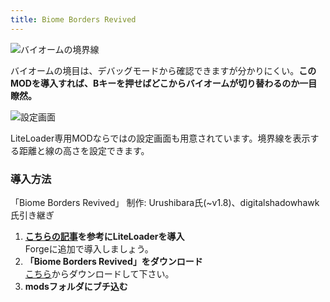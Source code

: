 ```yaml
---
title: Biome Borders Revived
---
```


![バイオームの境界線](https://cdn-ak.f.st-hatena.com/images/fotolife/s/sasigume/20210208/20210208092101.png)

バイオームの境目は、デバッグモードから確認できますが分かりにくい。**このMODを導入すれば、Bキーを押せばどこからバイオームが切り替わるのか一目瞭然。**

![設定画面](https://cdn-ak.f.st-hatena.com/images/fotolife/s/sasigume/20210208/20210208090107.png)

LiteLoader専用MODならではの設定画面も用意されています。境界線を表示する距離と線の高さを設定できます。

### 導入方法

「Biome Borders Revived」 制作: Urushibara氏(~v1.8)、digitalshadowhawk氏引き継ぎ

1.  **[こちらの記事](https://www.napoan.com/howto-install-liteloader-into-forge/)を参考にLiteLoaderを導入**  
    Forgeに追加で導入しましょう。
2.  **「Biome Borders Revived」をダウンロード**  
    [こちら](http://www.minecraftforum.net/forums/mapping-and-modding/minecraft-mods/2665932-biome-borders-revived-liteloader-only "「Biome Borders Revived」のダウンロード")からダウンロードして下さい。
3.  **modsフォルダにブチ込む**
